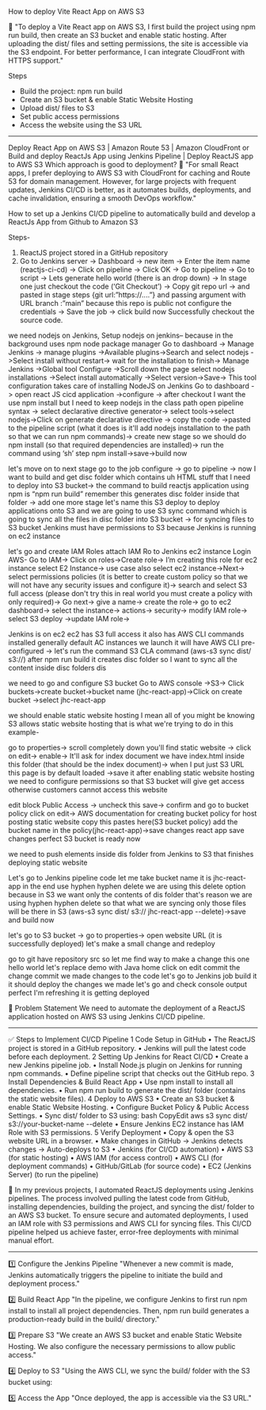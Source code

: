How to deploy Vite React App on AWS S3

💬 "To deploy a Vite React app on AWS S3, I first build the project using npm run build, then create an S3 bucket and enable static hosting. After uploading the dist/ files and setting permissions, the site is accessible via the S3 endpoint. For better performance, I can integrate CloudFront with HTTPS support."

Steps
* Build the project: npm run build
* Create an S3 bucket & enable Static Website Hosting
* Upload dist/ files to S3
* Set public access permissions
* Access the website using the S3 URL

-----------------------------------------------------------------------------------------------------

Deploy React App on AWS S3 | Amazon Route 53 | Amazon CloudFront or Build and deploy ReactJs App using Jenkins Pipeline | Deploy ReactJS app to AWS S3 Which approach is good to deployment?
💬 "For small React apps, I prefer deploying to AWS S3 with CloudFront for caching and Route 53 for domain management. However, for large projects with frequent updates, Jenkins CI/CD is better, as it automates builds, deployments, and cache invalidation, ensuring a smooth DevOps workflow."

How to set up a Jenkins CI/CD pipeline to automatically build and develop a ReactJs App from Github to Amazon S3

Steps-
1.	ReactJS project stored in a GitHub repository
2.	Go to Jenkins server -> Dashboard -> new item -> Enter the item name (reactjs-ci-cd) -> Click on pipeline -> Click OK -> Go to pipeline -> Go to script -> Lets generate hello world (there is an drop down) -> In stage one just checkout the code (‘Git Checkout’) -> Copy git repo url -> and pasted in stage steps {git url:”https://....”} and passing argument with URL branch :”main” because this repo is public not configure the credentials -> Save the job -> click build now
Successfully checkout the source code.

 we need nodejs on Jenkins, Setup nodejs on jenkins– because in the background uses npm
node package manager
Go to dashboard -> Manage Jenkins -> manage plugins ->Available plugins->Search and select nodejs ->Select install without restart-> wait for the installation to finish-> Manage Jenkins ->Global tool Configure ->Scroll down the page select nodejs installations ->Select install automatically ->Select version->Save->
 This tool configuration takes care of installing NodeJS on Jenkins 
Go to dashboard -> open react JS cicd application ->configure -> after checkout I want the use npm install but I need to keep nodejs in the class path open pipeline syntax -> select declarative directive generator-> select tools->select nodejs->Click on generate declarative directive -> copy the code ->pasted to the pipeline script (what it does is it'll add nodejs installation to the path so that we can run npm commands)-> create new stage so we should do npm install (so that required dependencies are installed)-> run the command using ‘sh’ step npm install->save->build now

let's move on to next stage
 go to the job configure -> go to pipeline -> now I want to build and get disc folder which contains uh HTML stuff that I need to deploy into S3 bucket-> the command to build reactjs application using npm is “npm run build” remember this generates disc folder inside that folder -> add one more stage let's name this S3 deploy to deploy applications onto S3 and we are going to use S3 sync command which is going to sync all the files in disc folder into S3 bucket ->  for syncing files to S3 bucket Jenkins must have permissions to S3 because Jenkins is running on ec2 instance

let's go and create IAM Roles attach IAM Ro to Jenkins ec2 instance
Login AWS-
Go to IAM-> Click on roles->Create role-> I’m creating this role for ec2 instance select E2
Instance-> use case also select ec2 instance->Next-> select permissions policies (it is better to create custom policy so that we will not have any security issues and configure it)-> search and select  S3 full access (please don't try this in real world you must create a policy with only required)-> Go next-> give a name-> create the role-> go to ec2 dashboard-> select the instance-> actions-> security-> modify IAM role-> select S3 deploy ->update IAM role->

Jenkins is on ec2 ec2 has S3 full access
it also has AWS CLI commands installed generally default AC instances we launch it will have AWS CLI pre-configured -> let's run the command S3 CLA command (aws-s3 sync dist/ s3://) 
after npm run build it creates disc folder so I want to sync all the content inside disc
folders dis

we need to go and configure S3 bucket
Go to AWS console ->S3-> Click buckets->create bucket->bucket name (jhc-react-app)->Click on create bucket ->select jhc-react-app

 we should enable static website hosting I mean all of you might be knowing S3 allows static website hosting that is what we're trying to do in this example-

go to properties-> scroll completely down you'll find static website -> click on edit-> enable-> It'll ask for index document we have index.html inside this folder (that
should be the index document)-> when I put just S3 URL this page is by default loaded ->save it
after enabling static website hosting we need to configure permissions so that S3 bucket will give get access otherwise customers cannot access this website

edit block Public Access -> uncheck this save-> confirm and go to bucket policy click on edit-> AWS documentation for creating bucket policy for host posting static website copy this pastes here(S3 bucket policy) add the bucket name in the policy(jhc-react-app)->save changes
react app save changes perfect S3 bucket is ready now

we need to push elements inside dis folder from Jenkins to S3 that finishes deploying static website 

Let's go to Jenkins pipeline code let me take bucket name it is jhc-react-app in the end use hyphen hyphen delete we are using this delete option because in S3 we want only the contents of dis folder that's reason we are using hyphen hyphen delete so that what we are syncing only those files will be there in S3 (aws-s3 sync dist/ s3:// jhc-react-app --delete)->save and build now

let's go to S3 bucket -> go to properties-> open website URL (it is successfully deployed)
let's make a small change and redeploy

go to git have repository src so let me find way to make a change this one hello world let's replace demo with Java home click on edit commit the change commit we made changes to the code let's go to Jenkins job build it it should deploy the changes we made let's go and check console output perfect I'm refreshing it is getting deployed 

🎯 Problem Statement
We need to automate the deployment of a ReactJS application hosted on AWS S3 using Jenkins CI/CD pipeline.
________________________________________
✅ Steps to Implement CI/CD Pipeline
1️ Code Setup in GitHub
•	The ReactJS project is stored in a GitHub repository.
•	Jenkins will pull the latest code before each deployment.
2️ Setting Up Jenkins for React CI/CD
•	Create a new Jenkins pipeline job.
•	Install Node.js plugin on Jenkins for running npm commands.
•	Define pipeline script that checks out the GitHub repo.
3️ Install Dependencies & Build React App
•	Use npm install to install all dependencies.
•	Run npm run build to generate the dist/ folder (contains the static website files).
4️ Deploy to AWS S3
•	Create an S3 bucket & enable Static Website Hosting.
•	Configure Bucket Policy & Public Access Settings.
•	Sync dist/ folder to S3 using: 
                   bash
CopyEdit
aws s3 sync dist/ s3://your-bucket-name --delete
•	Ensure Jenkins EC2 instance has IAM Role with S3 permissions.
5️ Verify Deployment
•	Copy & open the S3 website URL in a browser.
•	Make changes in GitHub → Jenkins detects changes → Auto-deploys to S3
•	Jenkins (for CI/CD automation)
•	AWS S3 (for static hosting)
•	AWS IAM (for access control)
•	AWS CLI (for deployment commands)
•	GitHub/GitLab (for source code)
•	EC2 (Jenkins Server) (to run the pipeline)

💬 In my previous projects, I automated ReactJS deployments using Jenkins pipelines. The process involved pulling the latest code from GitHub, installing dependencies, building the project, and syncing the dist/ folder to an AWS S3 bucket. To ensure secure and automated deployments, I used an IAM role with S3 permissions and AWS CLI for syncing files. This CI/CD pipeline helped us achieve faster, error-free deployments with minimal manual effort.

---------------------------------------------------------------------------------------------------

1️⃣ Configure the Jenkins Pipeline
"Whenever a new commit is made, Jenkins automatically triggers the pipeline to initiate the build and deployment process."

2️⃣ Build React App
"In the pipeline, we configure Jenkins to first run npm install to install all project dependencies.
 Then, npm run build generates a production-ready build in the build/ directory."

3️⃣ Prepare S3
"We create an AWS S3 bucket and enable Static Website Hosting.
 We also configure the necessary permissions to allow public access."

4️⃣ Deploy to S3
"Using the AWS CLI, we sync the build/ folder with the S3 bucket using:


5️⃣ Access the App
"Once deployed, the app is accessible via the S3 URL."






































